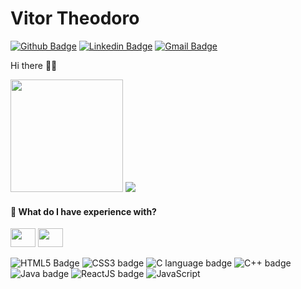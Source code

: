 
# Vitor Theodoro
[![Github Badge](https://img.shields.io/badge/-Github-000?style=flat-square&logo=Github&logoColor=white&link=https://github.com/thiagodff)](http://github.com/VitorTheodoro1/)
[![Linkedin Badge](https://img.shields.io/badge/-LinkedIn-blue?style=flat-square&logo=Linkedin&logoColor=white&link=https://www.linkedin.com/in/thiago-fernandes-dornelles/)](https://www.linkedin.com/in/vitor-theodoro-21a117202/)
[![Gmail Badge](https://img.shields.io/badge/-Gmail-c14438?style=flat-square&logo=Gmail&logoColor=white&link=mailto:thiago.fdornelles@gmail.com)](mailto:vitor-theodoro@hotmail.com)

Hi there 👋🏻    

<img height="180em" src="https://github-readme-stats.vercel.app/api?username=VitorTheodoro1&show_icons=true&theme=tokyonight"/>

<img src="https://github-readme-stats-eight-theta.vercel.app/api/top-langs/?username=VitorTheodoro1&layout=compact&langs_count=8&theme=tokyonight&include_all_commits=true&count_private=true"/>

                 
#### 🚀 What do I have experience with?


<img height="30" width="40" src="https://cdn.jsdelivr.net/gh/devicons/devicon/icons/javascript/javascript-original.svg" />
<img  height="30" width="40"  src="https://cdn.jsdelivr.net/gh/devicons/devicon/icons/java/java-plain-wordmark.svg" />



![HTML5 Badge](https://img.shields.io/badge/HTML5-E34F26?style=flat-square&logo=html5&logoColor=white)
![CSS3 badge](https://img.shields.io/badge/CSS3-1572B6?style=flat-square&logo=css3&logoColor=white)
![C language badge](https://img.shields.io/badge/C-00599C?style=flat-square&logo=c&logoColor=white)
![C++ badge](https://img.shields.io/badge/C++-00599C?style=flat-square&logo=cplusplus&logoColor=white)
![Java badge](https://img.shields.io/badge/Java-ED8B00?style=flat-square&logo=java&logoColor=white)
![ReactJS badge](https://img.shields.io/badge/React-61DAFB?style=flat-square&logo=react&logoColor=black)
![JavaScript](https://img.shields.io/badge/-JavaScript?style=flat&logo=<NOMEDACOMPETÊNCIA2>&logoColor=007396)

